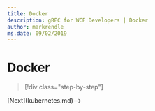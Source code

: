 ```yaml
---
title: Docker
description: gRPC for WCF Developers | Docker
author: markrendle
ms.date: 09/02/2019
---
```


# Docker

>[!div class="step-by-step"]
<!-->[Next](kubernetes.md)-->
